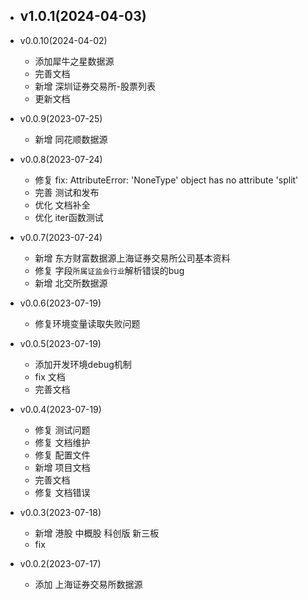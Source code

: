 - v1.0.1(2024-04-03)
    - 

- v0.0.10(2024-04-02)
    - 添加犀牛之星数据源
    - 完善文档
    - 新增 深圳证券交易所-股票列表
    - 更新文档

- v0.0.9(2023-07-25)
    - 新增 同花顺数据源

- v0.0.8(2023-07-24)
    - 修复 fix: AttributeError: 'NoneType' object has no attribute 'split'
    - 完善 测试和发布
    - 优化 文档补全
    - 优化 iter函数测试

- v0.0.7(2023-07-24)
    - 新增 东方财富数据源上海证券交易所公司基本资料
    - 修复 字段`所属证监会行业`解析错误的bug
    - 新增 北交所数据源

- v0.0.6(2023-07-19)
    - 修复环境变量读取失败问题

- v0.0.5(2023-07-19)
    - 添加开发环境debug机制
    - fix 文档
    - 完善文档

- v0.0.4(2023-07-19)
    - 修复 测试问题
    - 修复 文档维护
    - 修复 配置文件
    - 新增 项目文档
    - 完善文档
    - 修复 文档错误

- v0.0.3(2023-07-18)
    - 新增 港股 中概股 科创版 新三板
    - fix

- v0.0.2(2023-07-17)
    - 添加 上海证券交易所数据源
